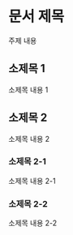 # 문서 제목

주제 내용

## 소제목 1

소제목 내용 1

## 소제목 2

소제목 내용 2

### 소제목 2-1

소제목 내용 2-1

### 소제목 2-2

소제목 내용 2-2
